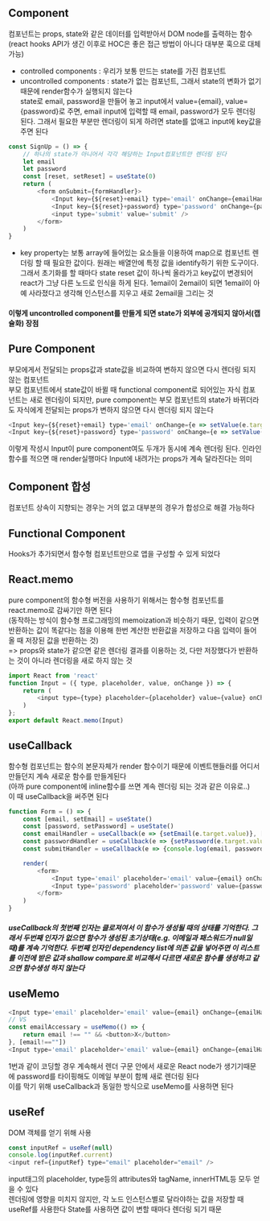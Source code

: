 ## Component
컴포넌트는 props, state와 같은 데이터를 입력받아서 DOM node를 출력하는 함수   
(react hooks API가 생긴 이후로 HOC은 좋은 접근 방법이 아니다 대부분 훅으로 대체 가능)   
- controlled components : 우리가 보통 만드는 state를 가진 컴포넌트   
- uncontrolled components : state가 없는 컴포넌트, 그래서 state의 변화가 없기 때문에 render함수가 실행되지 않는다   
state로 email, password을 만들어 놓고 input에서 value={email}, value={password}로 주면, email input에 입력할 때 email, password가 모두 렌더링 된다. 그래서 필요한 부분만 렌더링이 되게 하려면 state를 없애고 input에 key값을 주면 된다   
```javascript
const SignUp = () => {
    // 하나의 state가 아니어서 각각 해당하는 Input컴포넌트만 렌더링 된다
    let email
    let password
    const [reset, setReset] = useState(0)
    return (
        <form onSubmit={formHandler}>
            <Input key={${reset}+email} type='email' onChange={emailHandler} /> 
            <Input key={${reset}+password} type='password' onChange={passwordHandler} />
            <input type='submit' value='submit' />
        </form>
    )
}
```
- key property는 보통 array에 들어있는 요소들을 이용하여 map으로 컴포넌트 렌더링 할 때 필요한 값이다. 원래는 배열안에 특정 값을 identify하기 위한 도구이다. 그래서 초기화를 할 때마다 state reset 값이 하나씩 올라가고 key값이 변경되어 react가 그냥 다른 노드로 인식을 하게 된다. 1email이 2email이 되면 1email이 아예 사라졌다고 생각해 인스턴스를 지우고 새로 2email을 그리는 것   
#### 이렇게 uncontrolled component를 만들게 되면 state가 외부에 공개되지 않아서(캡슐화) 장점

## Pure Component
부모에게서 전달되는 props값과 state값을 비교하여 변하지 않으면 다시 렌더링 되지 않는 컴포넌트   
부모 컴포넌트에서 state값이 바뀔 때 functional component로 되어있는 자식 컴포넌트는 새로 렌더링이  되지만, pure component는 부모 컴포넌트의 state가 바뀌더라도 자식에게 전달되는 props가 변하지 않으면 다시 렌더링 되지 않는다   
```javascript
<Input key={${reset}+email} type='email' onChange={e => setValue(e.target.value)} /> 
<Input key={${reset}+password} type='password' onChange={e => setValue(e.target.value)} />
```
이렇게 작성시 Input이 pure component여도 두개가 동시에 계속 렌더링 된다. 인라인 함수를 적으면 매 render실행마다 Input에 내려가는 props가 계속 달라진다는 의미  

## Component 합성
컴포넌트 상속이 지향되는 경우는 거의 없고 대부분의 경우가 합성으로 해결 가능하다   

## Functional Component
Hooks가 추가되면서 함수형 컴포넌트만으로 앱을 구성할 수 있게 되었다   

## React.memo
pure component의 함수형 버전을 사용하기 위해서는 함수형 컴포넌트를 react.memo로 감싸기만 하면 된다   
(동작하는 방식이 함수형 프로그래밍의 memoization과 비슷하기 때문, 입력이 같으면 반환하는 값이 똑같다는 점을 이용해 한번 계산한 반환값을 저장하고 다음 입력이 들어올 때 저장된 값을 반환하는 것)   
=> props와 state가 같으면 같은 렌더링 결과를 이용하는 것, 다만 저장했다가 반환하는 것이 아니라 렌더링을 새로 하지 않는 것   
```javascript
import React from 'react'
function Input = ({ type, placeholder, value, onChange }) => {
    return (
        <input type={type} placeholder={placeholder} value={value} onChange={onChange}>
    )
};
export default React.memo(Input)
```

## useCallback
함수형 컴포넌트는 함수의 본문자체가 render 함수이기 때문에 이벤트핸들러를 어디서 만들던지 계속 새로운 함수를 만들게된다   
(아까 pure component에 inline함수를 쓰면 계속 렌더링 되는 것과 같은 이유로..)   
이 때 useCallback을 써주면 된다   
```javascript
function Form = () => {
    const [email, setEmail] = useState()
    const [password, setPassword] = useState()
    const emailHandler = useCallback(e => {setEmail(e.target.value)}, []);
    const passwordHandler = useCallback(e => {setPassword(e.target.value), []});
    const submitHandler = useCallback(e => {console.log(email, password), [email, password]});

    render(
        <form>
            <Input type='email' placeholder='email' value={email} onChange={emailHadler}/>
            <Input type='password' placeholder='password' value={password} onChange={passwordHadler}/>
        </form>
    )
}
```
##### useCallback의 첫번째 인자는 클로져여서 이 함수가 생성될 때의 상태를 기억한다. 그래서 두번째 인자가 없으면 함수가 생성된 초기상태(e.g. 이메일과 패스워드가 null일 때)를 계속 기억한다. 두번째 인자인 dependency list에 의존 값을 넣어주면 이 리스트를 이전에 받은 값과 shallow compare로 비교해서 다르면 새로운 함수를 생성하고 같으면 함수생성 하지 않는다   

## useMemo
```javascript
<Input type='email' placeholder='email' value={email} onChange={emailHadler} accessary={email !== "" && <button>X</button>}/> //1
// VS
const emailAccessary = useMemo(() => {
    return email !== "" && <button>X</button>
}, [email!==""])
<Input type='email' placeholder='email' value={email} onChange={emailHadler} accessary={emailAccessary}/> //2
```
1번과 같이 코딩할 경우 계속해서 렌더 구문 안에서 새로운 React node가 생기기때문에 password를 타이핑해도 이메일 부분이 함께 새로 렌더링 된다   
이를 막기 위해 useCallback과 동일한 방식으로 useMemo를 사용하면 된다   

## useRef
DOM 객체를 얻기 위해 사용   
```javascript
const inputRef = useRef(null)
console.log(inputRef.current)
<input ref={inputRef} type="email" placeholder="email" />
```
input태그의 placeholder, type등의 attributes와 tagName, innerHTML등 모두 얻을 수 있다   
렌더링에 영향을 미치지 않지만, 각 노드 인스턴스별로 달라야하는 값을 저장할 때 useRef를 사용한다 State를 사용하면 값이 변할 때마다 렌더링 되기 때문   



